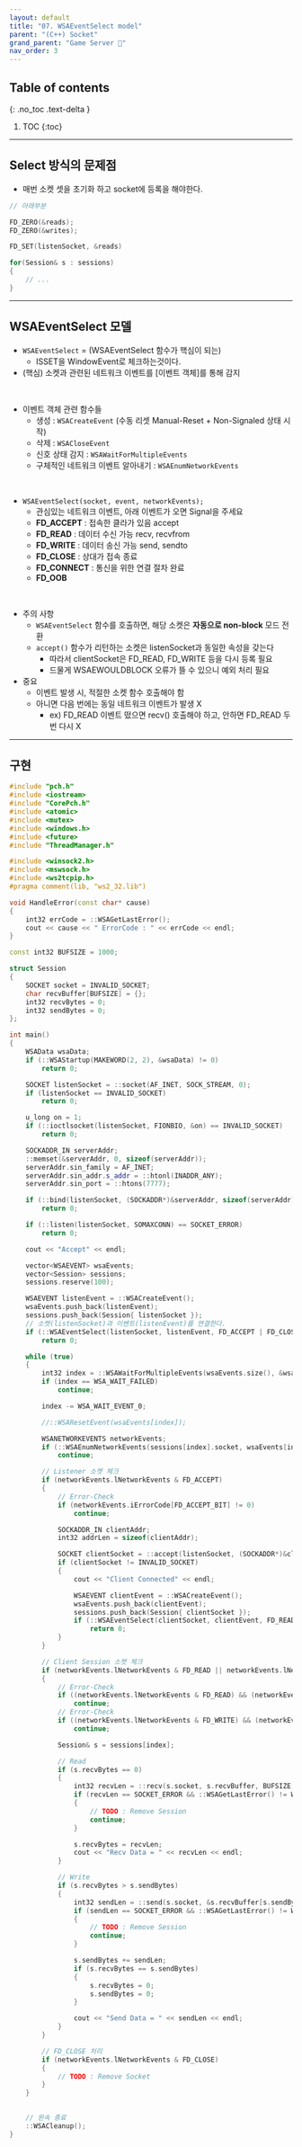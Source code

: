 ```yaml
---
layout: default
title: "07. WSAEventSelect model"
parent: "(C++) Socket"
grand_parent: "Game Server 👾"
nav_order: 3
---
```


## Table of contents
{: .no_toc .text-delta }

1. TOC
{:toc}

---

## Select 방식의 문제점

* 매번 소켓 셋을 초기화 하고 socket에 등록을 해야한다.

```cpp
// 아래부분

FD_ZERO(&reads);
FD_ZERO(&writes);

FD_SET(listenSocket, &reads)

for(Session& s : sessions)
{
    // ...
}
```

---

## WSAEventSelect 모델

* `WSAEventSelect` = (WSAEventSelect 함수가 핵심이 되는)
	* ISSET을 WindowEvent로 체크하는것이다.
* (핵심) 소켓과 관련된 네트워크 이벤트를 [이벤트 객체]를 통해 감지

<br>

* 이벤트 객체 관련 함수들
    * 생성 : `WSACreateEvent` (수동 리셋 Manual-Reset + Non-Signaled 상태 시작)
    * 삭제 : `WSACloseEvent`
    * 신호 상태 감지 : `WSAWaitForMultipleEvents`
    * 구체적인 네트워크 이벤트 알아내기 : `WSAEnumNetworkEvents`

<br>

* `WSAEventSelect(socket, event, networkEvents);`
    * 관심있는 네트워크 이벤트, 아래 이벤트가 오면 Signal을 주세요
    * **FD_ACCEPT** : 접속한 클라가 있음 accept
    * **FD_READ** : 데이터 수신 가능 recv, recvfrom
    * **FD_WRITE** : 데이터 송신 가능 send, sendto
    * **FD_CLOSE** : 상대가 접속 종료
    * **FD_CONNECT** : 통신을 위한 연결 절차 완료
    * **FD_OOB**

<br>

* 주의 사항
    * `WSAEventSelect` 함수를 호출하면, 해당 소켓은 **자동으로 non-block** 모드 전환
    * `accept()` 함수가 리턴하는 소켓은 listenSocket과 동일한 속성을 갖는다
        * 따라서 clientSocket은 FD_READ, FD_WRITE 등을 다시 등록 필요
        * 드물게 WSAEWOULDBLOCK 오류가 뜰 수 있으니 예외 처리 필요
* 중요
    * 이벤트 발생 시, 적절한 소켓 함수 호출해야 함
    * 아니면 다음 번에는 동일 네트워크 이벤트가 발생 X
        * ex) FD_READ 이벤트 떴으면 recv() 호출해야 하고, 안하면 FD_READ 두 번 다시 X

---

## 구현

```cpp
#include "pch.h"
#include <iostream>
#include "CorePch.h"
#include <atomic>
#include <mutex>
#include <windows.h>
#include <future>
#include "ThreadManager.h"

#include <winsock2.h>
#include <mswsock.h>
#include <ws2tcpip.h>
#pragma comment(lib, "ws2_32.lib")

void HandleError(const char* cause)
{
	int32 errCode = ::WSAGetLastError();
	cout << cause << " ErrorCode : " << errCode << endl;
}

const int32 BUFSIZE = 1000;

struct Session
{
	SOCKET socket = INVALID_SOCKET;
	char recvBuffer[BUFSIZE] = {};
	int32 recvBytes = 0;
	int32 sendBytes = 0;
};

int main()
{
	WSAData wsaData;
	if (::WSAStartup(MAKEWORD(2, 2), &wsaData) != 0)
		return 0;

	SOCKET listenSocket = ::socket(AF_INET, SOCK_STREAM, 0);
	if (listenSocket == INVALID_SOCKET)
		return 0;

	u_long on = 1;
	if (::ioctlsocket(listenSocket, FIONBIO, &on) == INVALID_SOCKET)
		return 0;

	SOCKADDR_IN serverAddr;
	::memset(&serverAddr, 0, sizeof(serverAddr));
	serverAddr.sin_family = AF_INET;
	serverAddr.sin_addr.s_addr = ::htonl(INADDR_ANY);
	serverAddr.sin_port = ::htons(7777);

	if (::bind(listenSocket, (SOCKADDR*)&serverAddr, sizeof(serverAddr)) == SOCKET_ERROR)
		return 0;

	if (::listen(listenSocket, SOMAXCONN) == SOCKET_ERROR)
		return 0;

	cout << "Accept" << endl;

	vector<WSAEVENT> wsaEvents;
	vector<Session> sessions;
	sessions.reserve(100);

	WSAEVENT listenEvent = ::WSACreateEvent();
	wsaEvents.push_back(listenEvent);
	sessions.push_back(Session{ listenSocket });
	// 소켓(listenSocket)과 이벤트(listenEvent)를 연결한다.
	if (::WSAEventSelect(listenSocket, listenEvent, FD_ACCEPT | FD_CLOSE) == SOCKET_ERROR)
		return 0;

	while (true)
	{
		int32 index = ::WSAWaitForMultipleEvents(wsaEvents.size(), &wsaEvents[0], FALSE, WSA_INFINITE, FALSE);
		if (index == WSA_WAIT_FAILED)
			continue;

		index -= WSA_WAIT_EVENT_0;

		//::WSAResetEvent(wsaEvents[index]);

		WSANETWORKEVENTS networkEvents;
		if (::WSAEnumNetworkEvents(sessions[index].socket, wsaEvents[index], &networkEvents) == SOCKET_ERROR)
			continue;

		// Listener 소켓 체크
		if (networkEvents.lNetworkEvents & FD_ACCEPT)
		{
			// Error-Check
			if (networkEvents.iErrorCode[FD_ACCEPT_BIT] != 0)
				continue;

			SOCKADDR_IN clientAddr;
			int32 addrLen = sizeof(clientAddr);

			SOCKET clientSocket = ::accept(listenSocket, (SOCKADDR*)&clientAddr, &addrLen);
			if (clientSocket != INVALID_SOCKET)
			{
				cout << "Client Connected" << endl;

				WSAEVENT clientEvent = ::WSACreateEvent();
				wsaEvents.push_back(clientEvent);
				sessions.push_back(Session{ clientSocket });
				if (::WSAEventSelect(clientSocket, clientEvent, FD_READ | FD_WRITE | FD_CLOSE) == SOCKET_ERROR)
					return 0;
			}
		}

		// Client Session 소켓 체크
		if (networkEvents.lNetworkEvents & FD_READ || networkEvents.lNetworkEvents & FD_WRITE)
		{
			// Error-Check
			if ((networkEvents.lNetworkEvents & FD_READ) && (networkEvents.iErrorCode[FD_READ_BIT] != 0))
				continue;
			// Error-Check
			if ((networkEvents.lNetworkEvents & FD_WRITE) && (networkEvents.iErrorCode[FD_WRITE_BIT] != 0))
				continue;

			Session& s = sessions[index];

			// Read
			if (s.recvBytes == 0)
			{
				int32 recvLen = ::recv(s.socket, s.recvBuffer, BUFSIZE, 0);
				if (recvLen == SOCKET_ERROR && ::WSAGetLastError() != WSAEWOULDBLOCK)
				{
					// TODO : Remove Session
					continue;
				}

				s.recvBytes = recvLen;
				cout << "Recv Data = " << recvLen << endl;
			}

			// Write
			if (s.recvBytes > s.sendBytes)
			{
				int32 sendLen = ::send(s.socket, &s.recvBuffer[s.sendBytes], s.recvBytes - s.sendBytes, 0);
				if (sendLen == SOCKET_ERROR && ::WSAGetLastError() != WSAEWOULDBLOCK)
				{
					// TODO : Remove Session
					continue;
				}

				s.sendBytes += sendLen;
				if (s.recvBytes == s.sendBytes)
				{
					s.recvBytes = 0;
					s.sendBytes = 0;
				}

				cout << "Send Data = " << sendLen << endl;
			}
		}

		// FD_CLOSE 처리
		if (networkEvents.lNetworkEvents & FD_CLOSE)
		{
			// TODO : Remove Socket
		}
	}

	
	// 윈속 종료
	::WSACleanup();
}
```